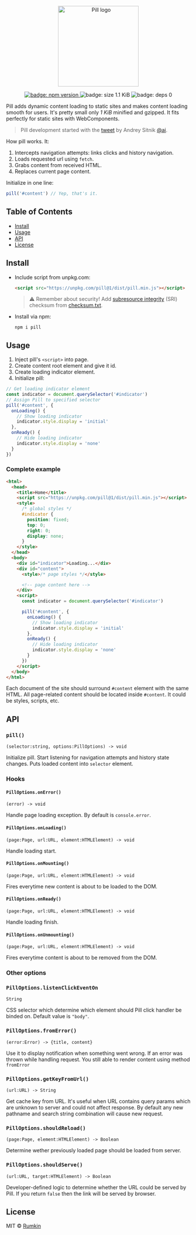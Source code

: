 <p align="center">
  <img width="220" alt="Pill logo" src="docs/cover.png">
</p>

<p align="center">
  <a href="https://npmjs.com/package/pill">
    <img alt="badge: npm version" src="https://img.shields.io/npm/v/pill.svg?style=flat-square" />
  </a>
  <img alt="badge: size 1.1 KiB" src="https://img.shields.io/badge/size-1.1%20KiB-blue.svg?style=flat-square" />
  <img alt="badge: deps 0" src="https://img.shields.io/badge/deps-0-blue.svg?style=flat-square" />
</p>

Pill adds dynamic content loading to static sites and makes content loading
smooth for users. It's pretty small only _1 KiB_ minified and gzipped. It fits perfectly
for static sites with WebComponents.

> Pill development started with the [tweet](https://twitter.com/sitnikcode/status/1109626507331338240)
by Andrey Sitnik [@ai](https://github.com/ai).

How pill works. It:

1. Intercepts navigation attempts: links clicks and history navigation.
2. Loads requested url using `fetch`.
3. Grabs content from received HTML.
4. Replaces current page content.

Initialize in one line:
```javascript
pill('#content') // Yep, that's it.
```

## Table of Contents

* [Install](#install)
* [Usage](#usage)
* [API](#api)
* [License](#license)

## Install

* Include script from unpkg.com:
  ```html
  <script src="https://unpkg.com/pill@1/dist/pill.min.js"></script>
  ```

  > ⚠️ Remember about security! Add [subresource integrity](https://developer.mozilla.org/en-US/docs/Web/Security/Subresource_Integrity) (SRI) checksum
  > from [checksum.txt](https://unpkg.com/pill@1/dist/checksum.txt).

* Install via npm:

  ```
  npm i pill
  ```

## Usage

1. Inject pill's `<script>` into page.
2. Create content root element and give it id.
3. Create loading indicator element.
4. Initialize pill:
  ```javascript
  // Get loading indicator element
  const indicator = document.querySelector('#indicator')
  // Assign Pill to specified selector
  pill('#content', {
    onLoading() {
      // Show loading indicator
      indicator.style.display = 'initial'
    },
    onReady() {
      // Hide loading indicator
      indicator.style.display = 'none'
    }
  })
  ```

### Complete example

```html
<html>
  <head>
    <title>Home</title>
    <script src="https://unpkg.com/pill@1/dist/pill.min.js"></script>
    <style>
      /* global styles */
      #indicator {
        position: fixed;
        top: 0;
        right: 0;
        display: none;
      }
    </style>
  </head>
  <body>
    <div id="indicator">Loading...</div>
    <div id="content">
      <style>/* page styles */</style>

      <!-- page content here -->
    </div>
    <script>
      const indicator = document.querySelector('#indicator')

      pill('#content', {
        onLoading() {
          // Show loading indicator
          indicator.style.display = 'initial'
        },
        onReady() {
          // Hide loading indicator
          indicator.style.display = 'none'
        }
      })
    </script>
  </body>
</html>
```

Each document of the site should surround `#content` element with the same HTML.
All page-related content should be located inside `#content`. It could be styles, scripts, etc.

## API

### `pill()`
```
(selector:string, options:PillOptions) -> void
```

Initialize pill. Start listening for navigation attempts and history state changes. Puts loaded
content into `selector` element.

### Hooks

#### `PillOptions.onError()`
```
(error) -> void
```
Handle page loading exception. By default is `console.error`.

#### `PillOptions.onLoading()`
```
(page:Page, url:URL, element:HTMLElement) -> void
```
Handle loading start.

#### `PillOptions.onMounting()`
```
(page:Page, url:URL, element:HTMLElement) -> void
```
Fires everytime new content is about to be loaded to the DOM.

#### `PillOptions.onReady()`
```
(page:Page, url:URL, element:HTMLElement) -> void
```
Handle loading finish.

#### `PillOptions.onUnmounting()`
```
(page:Page, url:URL, element:HTMLElement) -> void
```
Fires everytime content is about to be removed from the DOM.

### Other options


### `PillOptions.listenClickEventOn`
```
String
```

CSS selector which determine which element should Pill click handler be binded on. Default value is `"body"`.

### `PillOptions.fromError()`
```
(error:Error) -> {title, content}
```
Use it to display notification when something went wrong.
If an error was thrown while handling request. You still able
to render content using method `fromError`

### `PillOptions.getKeyFromUrl()`
```
(url:URL) -> String
```

Get cache key from URL. It's useful when URL contains query params which
are unknown to server and could not affect response. By default any
new pathname and search string combination will cause new request.

### `PillOptions.shouldReload()`
```
(page:Page, element:HTMLElement) -> Boolean
```

Determine wether previously loaded page should be loaded from server.

### `PillOptions.shouldServe()`
```
(url:URL, target:HTMLElement) -> Boolean
```
Developer-defined logic to determine whether the URL could be served by Pill.
If you return `false` then the link will be served by browser.

## License

MIT © [Rumkin](https://rumk.in)
